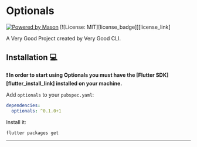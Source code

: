 # Optionals


[![Powered by Mason](https://img.shields.io/endpoint?url=https%3A%2F%2Ftinyurl.com%2Fmason-badge)](https://github.com/felangel/mason)
[![License: MIT][license_badge]][license_link]

A Very Good Project created by Very Good CLI.

## Installation 💻

**❗ In order to start using Optionals you must have the [Flutter SDK][flutter_install_link] installed on your machine.**

Add `optionals` to your `pubspec.yaml`:

```yaml
dependencies:
  optionals: ^0.1.0+1
```

Install it:

```sh
flutter packages get
```

---
